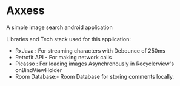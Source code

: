 # Axxess
A simple image search android application

Libraries and Tech stack used for this application:

- RxJava :  For streaming characters with Debounce of 250ms
- Retrofit API - For making network calls
- Picasso : For loading images Asynchronously in Recyclerview's onBindViewHolder
- Room Database:- Room Database for storing comments locally.
